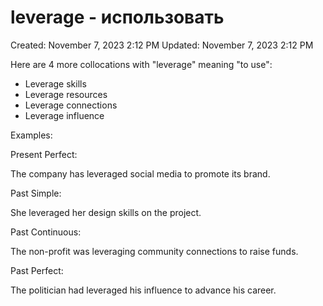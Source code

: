 # leverage - использовать

Created: November 7, 2023 2:12 PM
Updated: November 7, 2023 2:12 PM

Here are 4 more collocations with "leverage" meaning "to use":

- Leverage skills
- Leverage resources
- Leverage connections
- Leverage influence

Examples:

Present Perfect:

The company has leveraged social media to promote its brand.

Past Simple:

She leveraged her design skills on the project.

Past Continuous:

The non-profit was leveraging community connections to raise funds.

Past Perfect:

The politician had leveraged his influence to advance his career.